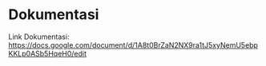 # Dokumentasi
Link Dokumentasi: https://docs.google.com/document/d/1A8t0BrZaN2NX9ra1tJ5xyNemU5ebpKKLp0ASb5HqeH0/edit